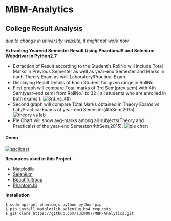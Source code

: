# MBM-Analytics
College Result Analysis
--------
*due to change in university website, it might not work now*

**Extracting Yearend Semester Result Using PhantomJS and Selenium Webdriver in Python2.7**
* Extraction of Result according to the Student's RollNo will include Total Marks in Previous Semester as well as year-end Semester
  and Marks in each Theory Exam as well Laboratory/Practical Exam.
* Displaying Result Details of Each Student for given range in RollNo.
* First graph will compare Total marks of 3rd Sem(prev sem) with 4th Sem(year-end sem) from RollNo.1 to 32 ( all students who are enrolled in both exams ).
![3rd_vs_4th](https://raw.githubusercontent.com/zuck007/MBM-Analytics/master/3rdsem_vs_4thsem.png)
* Second graph will compare Total Marks obtained in Theory Exams vs Lab/Practical Exams of year-end Semester(4thSem,2015).
![theory vs lab](https://raw.githubusercontent.com/zuck007/MBM-Analytics/master/lab_vs_theory.png)
* Pie Chart will show avg-marks among all subjects(Theory and Practicals) of the year-end Semester(4thSem,2015).
![pie chart](https://raw.githubusercontent.com/zuck007/MBM-Analytics/master/final_avg_dist.png)

#### Demo
[![asciicast](https://asciinema.org/a/aofoemh6caq9jl5mrsvxbv6jf.png)](https://asciinema.org/a/aofoemh6caq9jl5mrsvxbv6jf)

**Resources used in this Project**
* [Matplotlib](http://matplotlib.org/)
* [Selenium](http://selenium-python.readthedocs.org/)
* [BeautifulSoup](http://www.crummy.com/software/BeautifulSoup/bs4/doc/)
* [PhantomJS](http://phantomjs.org/)

**Installation**
```
$ sudo apt-get phantomjs python python-pip
$ pip install matplotlib selenium bs4 requests
$ git clone https://github.com/zuck007/MBM-Analytics.git

```
